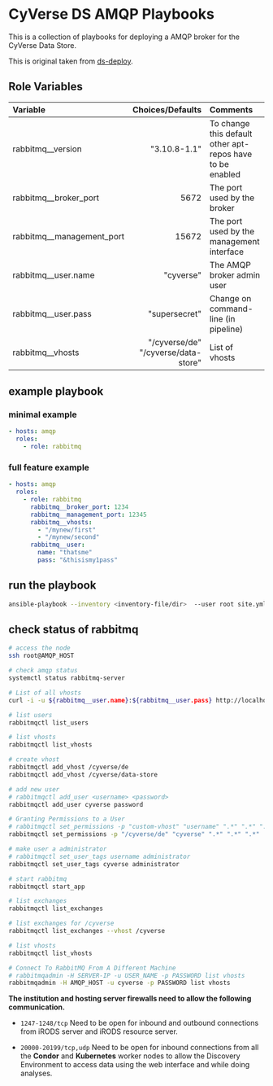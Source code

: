 # CyVerse DS AMQP Playbooks

This is a collection of playbooks for deploying a AMQP broker for the CyVerse Data Store.

This is original taken from [ds-deploy](https://gitlab.cyverse.org/tugraz/ds-deploy).

## Role Variables

| Variable               | Choices/Defaults | Comments |
|:---------------------- | ----------------:|:-------- |
| rabbitmq__version      | "3.10.8-1.1"     | To change this default other apt-repos have to be enabled |
| rabbitmq__broker_port  | 5672             | The port used by the broker |
| rabbitmq__management_port | 15672         | The port used by the management interface |
| rabbitmq__user.name    | "cyverse"        | The AMQP broker admin user |
| rabbitmq__user.pass    | "supersecret"    | Change on command-line (in pipeline) |
| rabbitmq__vhosts       | "/cyverse/de"<br/>"/cyverse/data-store"            | List of vhosts |


## example playbook

### minimal example

```yaml
- hosts: amqp
  roles:
    - role: rabbitmq
```

### full feature example

```yaml
- hosts: amqp
  roles:
    - role: rabbitmq
      rabbitmq__broker_port: 1234
      rabbitmq__management_port: 12345
      rabbitmq__vhosts:
        - "/mynew/first"
        - "/mynew/second"
      rabbitmq__user:
        name: "thatsme"
        pass: "&thisismy1pass"
```
## run the playbook

```bash
ansible-playbook --inventory <inventory-file/dir>  --user root site.yml
```

## check status of rabbitmq
```bash
# access the node
ssh root@AMQP_HOST

# check amqp status
systemctl status rabbitmq-server

# List of all vhosts
curl -i -u ${rabbitmq__user.name}:${rabbitmq__user.pass} http://localhost:15672/api/vhosts | <json_pp | jq .>

# list users
rabbitmqctl list_users

# list vhosts
rabbitmqctl list_vhosts

# create vhost
rabbitmqctl add_vhost /cyverse/de
rabbitmqctl add_vhost /cyverse/data-store

# add new user
# rabbitmqctl add_user <username> <password>
rabbitmqctl add_user cyverse password

# Granting Permissions to a User
# rabbitmqctl set_permissions -p "custom-vhost" "username" ".*" ".*" ".*"
rabbitmqctl set_permissions -p "/cyverse/de" "cyverse" ".*" ".*" ".*"

# make user a administrator
# rabbitmqctl set_user_tags username administrator
rabbitmqctl set_user_tags cyverse administrator

# start rabbitmq
rabbitmqctl start_app

# list exchanges
rabbitmqctl list_exchanges

# list exchanges for /cyverse
rabbitmqctl list_exchanges --vhost /cyverse

# list vhosts
rabbitmqctl list_vhosts

# Connect To RabbitMQ From A Different Machine
# rabbitmqadmin -H SERVER-IP -u USER_NAME -p PASSWORD list vhosts
rabbitmqadmin -H AMQP_HOST -u cyverse -p PASSWORD list vhosts

```


**The institution and hosting server firewalls need to allow the following communication.**

* `1247-1248/tcp` Need to be open for inbound and outbound connections from iRODS server and iRODS resource server.

* `20000-20199/tcp,udp` Need to be open for inbound connections from all the **Condor** and **Kubernetes** worker nodes to allow the Discovery Environment to access data using the web interface and while doing analyses.
